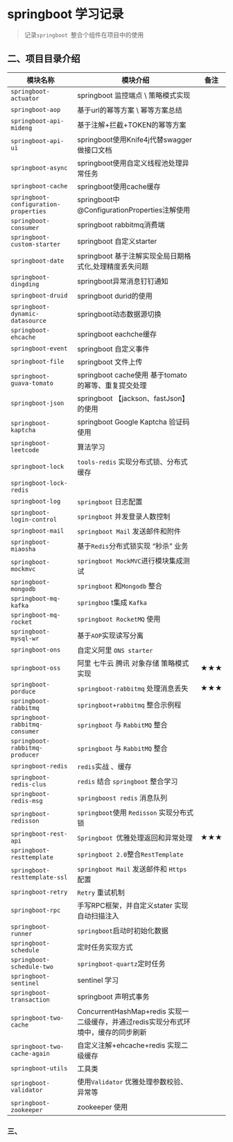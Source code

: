 # springboot 学习记录
> 记录`springboot `整合个组件在项目中的使用 



## 二、项目目录介绍

| 模块名称 | 模块介绍 | 备注 |
| -------- | -------- | ---- |
| `springboot-actuator`      | springboot 监控端点 \ 策略模式实现      |   |
| `springboot-aop`           | 基于url的幂等方案  \ 幂等方案总结    |   |
| `springboot-api-mideng`    | 基于注解+拦截+TOKEN的幂等方案      |   |
| `springboot-api-ui`        | springboot使用Knife4j代替swagger做接口文档      |   |
| `springboot-async`         | springboot使用自定义线程池处理异常任务      |   |
| `springboot-cache`         | springboot使用cache缓存      |   |
| `springboot-configuration-properties` | springboot中@ConfigurationProperties注解使用      |   |
| `springboot-consumer`      | springboot rabbitmq消费端      |   |
| `springboot-custom-starter` | springboot 自定义starter      |   |
| `springboot-date`           | springboot 基于注解实现全局日期格式化,处理精度丢失问题      |   |
| `springboot-dingding`       | springboot异常消息钉钉通知      |   |
| `springboot-druid`          | springboot durid的使用      |   |
| `springboot-dynamic-datasource` | springboot动态数据源切换      |   |
| `springboot-ehcache`        | springboot eachche缓存      |   |
| `springboot-event`          | springboot 自定义事件      |   |
| `springboot-file`           | springboot 文件上传      |   |
| `springboot-guava-tomato`   | springboot cache使用 基于tomato的幂等、重复提交处理      |   |
| `springboot-json`           | springboot 【jackson、fastJson】的使用      |   |
| `springboot-kaptcha`        | springboot Google Kaptcha 验证码使用      |   |
| `springboot-leetcode`       | 算法学习      |   |
| `springboot-lock`      | `tools-redis` 实现分布式锁、分布式缓存 |   |
| `springboot-lock-redis`      |  |   |
| `springboot-log`      | `springboot` 日志配置 |   |
| `springboot-login-control`      | `springboot` 并发登录人数控制 |   |
| `springboot-mail`      | `springboot Mail` 发送邮件和附件 |   |
| `springboot-miaosha`      | 基于`Redis`分布式锁实现 “秒杀” 业务 |   |
| `springboot-mockmvc`      | `springboot MockMVC`进行模块集成测试 |   |
| `springboot-mongodb`      | `springboot` 和`Mongodb` 整合 |   |
| `springboot-mq-kafka`      | `springboo` t集成 `Kafka` |   |
| `springboot-mq-rocket`      | `springboot RocketMQ` 使用 |   |
| `springboot-mysql-wr`      | 基于`AOP`实现读写分离 |   |
| `springboot-ons`      | 自定义阿里 `ONS starter` |   |
| `springboot-oss`      | 阿里 七牛云 腾讯 对象存储 策略模式实现 | ★★★ |
| `springboot-porduce`      | `springboot-rabbitmq`  处理消息丢失 | ★★★ |
| `springboot-rabbitmq`      | `springboot+rabbitmq` 整合示例程 |   |
| `springboot-rabbitmq-consumer`      | `springboot` 与 `RabbitMQ` 整合 |   |
| `springboot-rabbitmq-producer`      | `springboot` 与 `RabbitMQ` 整合 |   |
| `springboot-redis`                    | `redis`实战 、缓存                                           |   |
| `springboot-redis-clus`      | `redis` 结合 `springboot` 整合学习 |   |
| `springboot-redis-msg`      | `springboost redis`  消息队列 |   |
| `springboot-redisson`      | `springboot`使用 `Redisson` 实现分布式锁 |   |
| `springboot-rest-api`      | `Springboot `优雅处理返回和异常处理 | ★★★ |
| `springboot-resttemplate`      | `springboot 2.0`整合`RestTemplate` |   |
| `springboot-resttemplate-ssl`      | `springboot Mail` 发送邮件和 `Https` 配置 |   |
| `springboot-retry`      | `Retry` 重试机制 |   |
| `springboot-rpc`      | 手写RPC框架，并自定义stater 实现自动扫描注入 |   |
| `springboot-runner`      | `springboot`启动时初始化数据 |   |
| `springboot-schedule`      | 定时任务实现方式 |   |
| `springboot-schedule-two`      | `springboot-quartz`定时任务 |   |
| `springboot-sentinel`      | sentinel 学习 |   |
| `springboot-transaction`      | springboot 声明式事务 |   |
| `springboot-two-cache`      | ConcurrentHashMap+redis 实现一二级缓存，并通过redis实现分布式环境中，缓存的同步刷新 |   |
| `springboot-two-cache-again`      | 自定义注解+ehcache+redis 实现二级缓存 |   |
| `springboot-utils`      | 工具类 |   |
| `springboot-validator`      | 使用`Validator` 优雅处理参数校验、异常等 |   |
| `springboot-zookeeper`      | zookeeper 使用 |   |



### 三、

